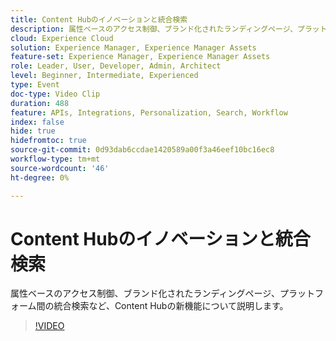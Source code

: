 ```yaml
---
title: Content Hubのイノベーションと統合検索
description: 属性ベースのアクセス制御、ブランド化されたランディングページ、プラットフォーム間の統合検索など、Content Hubの新機能について説明します。
cloud: Experience Cloud
solution: Experience Manager, Experience Manager Assets
feature-set: Experience Manager, Experience Manager Assets
role: Leader, User, Developer, Admin, Architect
level: Beginner, Intermediate, Experienced
type: Event
doc-type: Video Clip
duration: 488
feature: APIs, Integrations, Personalization, Search, Workflow
index: false
hide: true
hidefromtoc: true
source-git-commit: 0d93dab6ccdae1420589a00f3a46eef10bc16ec8
workflow-type: tm+mt
source-wordcount: '46'
ht-degree: 0%

---
```



# Content Hubのイノベーションと統合検索

属性ベースのアクセス制御、ブランド化されたランディングページ、プラットフォーム間の統合検索など、Content Hubの新機能について説明します。

>[!VIDEO](https://video.tv.adobe.com/v/3461811/?learn=on&enablevpops&captions=jpn)
